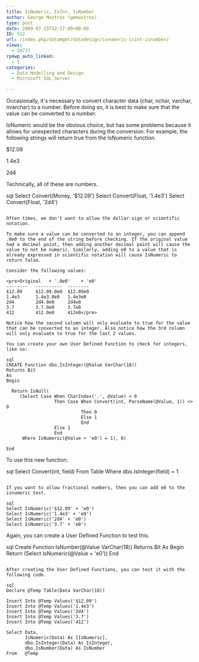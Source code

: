 ```yaml
---
title: IsNumeric, IsInt, IsNumber
author: George Mastros (gmmastros)
type: post
date: 2009-07-15T12:17:00+00:00
ID: 512
url: /index.php/datamgmt/datadesign/isnumeric-isint-isnumber/
views:
  - 28777
rp4wp_auto_linked:
  - 1
categories:
  - Data Modelling and Design
  - Microsoft SQL Server

---
```

Occasionally, it's necessary to convert character data (char, nchar, varchar, nvarchar) to a number. Before doing so, it is best to make sure that the value can be converted to a number.

IsNumeric would be the obvious choice, but has some problems because it allows for unexpected characters during the conversion. For example, the following strings will return true from the IsNumeric function.

$12.09
  
1.4e3
  
2d4

Technically, all of these are numbers.

sql
Select Convert(Money, '$12.09')
Select Convert(Float, '1.4e3')
Select Convert(Float, '2d4')
```

Often times, we don't want to allow the dollar sign or scientific notation. 

To make sure a value can be converted to an integer, you can append .0e0 to the end of the string before checking. If the original value had a decimal point, then adding another decimal point will cause the value to not be numeric. Similarly, adding e0 to a value that is already expressed in scientific notation will cause IsNumeric to return false.

Consider the following values:

<pre>Original   + '.0e0'    + 'e0'
--------   ----------  --------
$12.09     $12.09.0e0  $12.09e0
1.4e3      1.4e3.0e0   1.4e3e0
2d4        2d4.0e0     2d4e0
3.7        3.7.0e0     3.7e0
412        412.0e0     412e0</pre>

Notice how the second column will only evaluate to true for the value that can be converted to an integer. Also notice how the 3rd column will only evaluate to true for the last 2 values.

You can create your own User Defined Function to check for integers, like so:

sql
CREATE Function dbo.IsInteger(@Value VarChar(18))
Returns Bit
As 
Begin
  
  Return IsNull(
     (Select Case When CharIndex('.', @Value) > 0 
                  Then Case When Convert(int, ParseName(@Value, 1)) <> 0
                            Then 0
                            Else 1
                            End
                  Else 1
                  End
      Where IsNumeric(@Value + 'e0') = 1), 0)

End
```

To use this new function:

sql
Select Convert(int, field)
From   Table
Where  dbo.IsInteger(field) = 1
```

If you want to allow fractional numbers, then you can add e0 to the isnumeric test.

sql
Select IsNumeric('$12.09' + 'e0')
Select IsNumeric('1.4e3' + 'e0')
Select IsNumeric('2d4' + 'e0')
Select IsNumeric('3.7' + 'e0')
```

Again, you can create a User Defined Function to test this.

sql
Create Function IsNumber(@Value VarChar(18))
Returns Bit
As
Begin
  Return (Select IsNumeric(@Value + 'e0'))
End
```

After creating the User Defined Functions, you can test it with the following code.

sql
Declare @Temp Table(Data VarChar(18))

Insert Into @Temp Values('$12.09')
Insert Into @Temp Values('1.4e3')
Insert Into @Temp Values('2d4')
Insert Into @Temp Values('3.7')
Insert Into @Temp Values('412')

Select Data, 
       IsNumeric(Data) As [IsNumeric], 
       dbo.IsInteger(Data) As IsInteger, 
       dbo.IsNumber(Data) As IsNumber
From   @Temp
```
